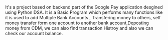 It's a project based on backend part of the Google Pay application desgined using Python DSA. It is a Basic Program which performs many functions like it is used to add Multiple Bank Accounts , Transfering money to others, self money transfer form one account to another bank account,Deposting money from CDM, we can also find transaction Histroy and also we can check our account balance.
